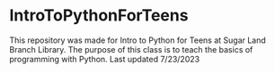 # IntroToPythonForTeens
This repository was made for Intro to Python for Teens at Sugar Land Branch Library.
The purpose of this class is to teach the basics of programming with Python.
Last updated 7/23/2023
